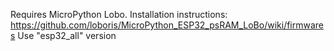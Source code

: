 Requires MicroPython Lobo.
Installation instructions:
https://github.com/loboris/MicroPython_ESP32_psRAM_LoBo/wiki/firmwares
Use "esp32_all" version
